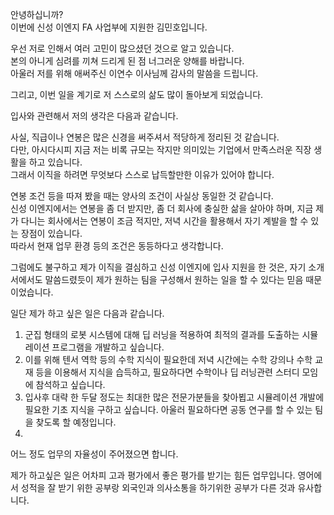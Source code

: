 안녕하십니까?  
이번에 신성 이엔지 FA 사업부에 지원한 김민호입니다. 

우선 저로 인해서 여러 고민이 많으셨던 것으로 알고 있습니다.   
본의 아니게 심려를 끼쳐 드리게 된 점 너그러운 양해를 바랍니다.  
아울러 저를 위해 애써주신 이연수 이사님께 감사의 말씀을 드립니다. 

그리고, 이번 일을 계기로 저 스스로의 삶도 많이 돌아보게 되었습니다.

입사와 관련해서 저의 생각은 다음과 같습니다. 

사실, 직급이나 연봉은 많은 신경을 써주셔서 적당하게 정리된 것 같습니다.   
다만, 아시다시피 지금 저는 비록 규모는 작지만 의미있는 기업에서 만족스러운 직장 생활을 하고 있습니다.   
그래서 이직을 하려면 무엇보다 스스로 납득할만한 이유가 있어야 합니다.

연봉 조건 등을 따져 봤을 때는 양사의 조건이 사실상 동일한 것 같습니다.     
신성 이엔지에서는 연봉을 좀 더 받지만, 좀 더 회사에 충실한 삶을 살아야 하며, 지금 제가 다니는 회사에서는 연봉이 조금 적지만, 저녁 시간을 활용해서 자기 계발을 할 수 있는 장점이 있습니다.  
따라서 현재 업무 환경 등의 조건은 동등하다고 생각합니다.

그럼에도 불구하고 제가 이직을 결심하고 신성 이엔지에 입사 지원을 한 것은, 자기 소개서에서도 말씀드렸듯이 제가 원하는 팀을 구성해서 원하는 일을 할 수 있다는 믿음 때문이었습니다.

일단 제가 하고 싶은 일은 다음과 같습니다. 

1. 군집 형태의 로봇 시스템에 대해 딥 러닝을 적용하여 최적의 결과를 도출하는 시뮬레이션 프로그램을 개발하고 싶습니다. 
2. 이를 위해 텐서 역학 등의 수학 지식이 필요한데 저녁 시간에는 수학 강의나 수학 교재 등을 이용해서 지식을 습득하고, 필요하다면 수학이나 딥 러닝관련 스터디 모임에 참석하고 싶습니다.  
3. 입사후 대략 한 두달 정도는 최대한 많은 전문가분들을 찾아뵙고 시뮬레이션 개발에 필요한 기초 지식을 구하고 싶습니다. 아울러 필요하다면 공동 연구를 할 수 있는 팀을 찾도록 할 예정입니다. 
4. 

어느 정도 업무의 자율성이 주어졌으면 합니다. 

제가 하고싶은 일은 어차피 고과 평가에서 좋은 평가를 받기는 힘든 업무입니다. 영어에서 성적을 잘 받기 위한 공부랑 외국인과 의사소통을 하기위한 공부가 다른 것과 유사합니다. 




